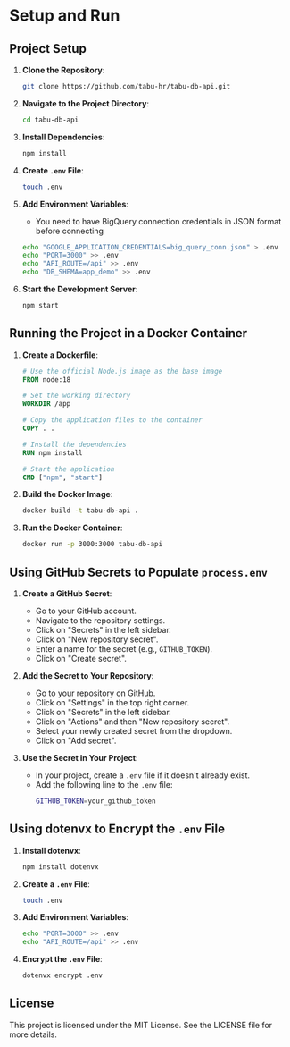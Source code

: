 # Setup and Run

## Project Setup

1. **Clone the Repository**:
   ```bash
   git clone https://github.com/tabu-hr/tabu-db-api.git
   ```

2. **Navigate to the Project Directory**:
   ```bash
   cd tabu-db-api
   ```

3. **Install Dependencies**:
   ```bash
   npm install
   ```

4. **Create `.env` File**:
   ```bash
   touch .env
   ```

5. **Add Environment Variables**:
   - You need to have BigQuery connection credentials in JSON format before connecting
   ```bash
   echo "GOOGLE_APPLICATION_CREDENTIALS=big_query_conn.json" > .env
   echo "PORT=3000" >> .env
   echo "API_ROUTE=/api" >> .env
   echo "DB_SHEMA=app_demo" >> .env
   ```

6. **Start the Development Server**:
   ```bash
   npm start
   ```

## Running the Project in a Docker Container

1. **Create a Dockerfile**:
   ```Dockerfile
   # Use the official Node.js image as the base image
   FROM node:18

   # Set the working directory
   WORKDIR /app

   # Copy the application files to the container
   COPY . .

   # Install the dependencies
   RUN npm install

   # Start the application
   CMD ["npm", "start"]
   ```

2. **Build the Docker Image**:
   ```bash
   docker build -t tabu-db-api .
   ```

3. **Run the Docker Container**:
   ```bash
   docker run -p 3000:3000 tabu-db-api
   ```

## Using GitHub Secrets to Populate `process.env`

1. **Create a GitHub Secret**:
   - Go to your GitHub account.
   - Navigate to the repository settings.
   - Click on "Secrets" in the left sidebar.
   - Click on "New repository secret".
   - Enter a name for the secret (e.g., `GITHUB_TOKEN`).
   - Click on "Create secret".

2. **Add the Secret to Your Repository**:
   - Go to your repository on GitHub.
   - Click on "Settings" in the top right corner.
   - Click on "Secrets" in the left sidebar.
   - Click on "Actions" and then "New repository secret".
   - Select your newly created secret from the dropdown.
   - Click on "Add secret".

3. **Use the Secret in Your Project**:
   - In your project, create a `.env` file if it doesn't already exist.
   - Add the following line to the `.env` file:
     ```bash
     GITHUB_TOKEN=your_github_token
     ```

## Using dotenvx to Encrypt the `.env` File

1. **Install dotenvx**:
   ```bash
   npm install dotenvx
   ```

2. **Create a `.env` File**:
   ```bash
   touch .env
   ```

3. **Add Environment Variables**:
   ```bash
   echo "PORT=3000" >> .env
   echo "API_ROUTE=/api" >> .env
   ```

4. **Encrypt the `.env` File**:
   ```bash
   dotenvx encrypt .env
   ```

## License

This project is licensed under the MIT License. See the LICENSE file for more details.
